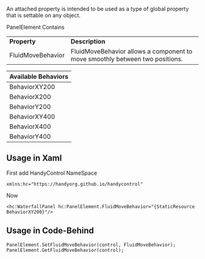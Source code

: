 An attached property is intended to be used as a type of global property that is settable on any object. 

PanelElement Contains 

<table>
<tr>
<td><b>Property</b></td>
<td><b>Description</b></td>
</tr>
<tr>
<td>FluidMoveBehavior</td>
<td>FluidMoveBehavior allows a component to move smoothly between two positions.</td>
</tr>
</table>

|Available Behaviors|
| ---------------- |
| BehaviorXY200 |
| BehaviorX200 |
| BehaviorY200 |
| BehaviorXY400 |
| BehaviorX400 |
| BehaviorY400 |

## Usage in Xaml
First add HandyControl NameSpace
```
xmlns:hc="https://handyorg.github.io/handycontrol"
```
Now
```
<hc:WaterfallPanel hc:PanelElement.FluidMoveBehavior="{StaticResource BehaviorXY200}"/>

```

## Usage in Code-Behind
```
PanelElement.SetFluidMoveBehavior(control, FluidMoveBehavior);
PanelElement.GetFluidMoveBehavior(control);
```
